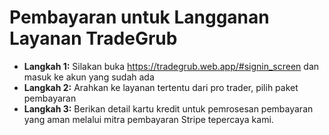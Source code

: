 # **Pembayaran untuk Langganan Layanan TradeGrub**

- **Langkah 1:** Silakan buka https://tradegrub.web.app/#signin_screen dan masuk ke akun yang sudah ada
- **Langkah 2:** Arahkan ke layanan tertentu dari pro trader, pilih paket pembayaran
- **Langkah 3:** Berikan detail kartu kredit untuk pemrosesan pembayaran yang aman melalui mitra pembayaran Stripe tepercaya kami.